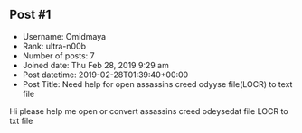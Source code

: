 ## Post #1
- Username: Omidmaya
- Rank: ultra-n00b
- Number of posts: 7
- Joined date: Thu Feb 28, 2019 9:29 am
- Post datetime: 2019-02-28T01:39:40+00:00
- Post Title: Need help for open assassins creed odyyse file(LOCR) to text file

Hi please help me open or convert assassins creed odeysedat file LOCR to txt file
